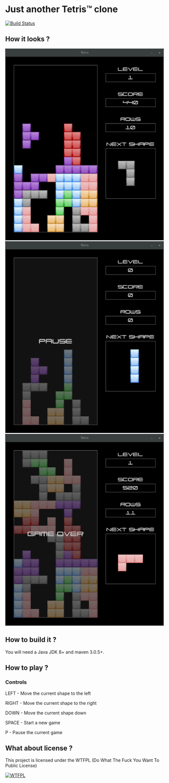 # Just another Tetris™ clone

[![Build Status](https://travis-ci.org/spypunk/tetris.svg?branch=master)](https://travis-ci.org/spypunk/tetris)

## How it looks ?

![alt tag](img/screenshot.png)
![alt tag](img/screenshot_pause.png)
![alt tag](img/screenshot_gameover.png)

## How to build it ?

You will need a Java JDK 8+ and maven 3.0.5+.

## How to play ?

### Controls

LEFT - Move the current shape to the left

RIGHT - Move the current shape to the right

DOWN - Move the current shape down

SPACE - Start a new game

P - Pause the current game

## What about license ?

This project is licensed under the WTFPL (Do What The Fuck You Want To Public License)

[![WTFPL](http://www.wtfpl.net/wp-content/uploads/2012/12/logo-220x1601.png)](http://www.wtfpl.net/)

